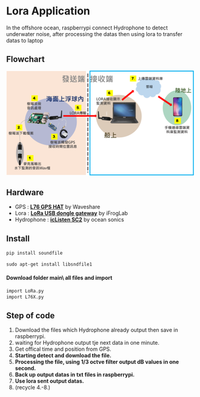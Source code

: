 # Lora Application
In the offshore ocean, raspberrypi connect Hydrophone to detect underwater noise, after processing the datas then using lora to transfer datas to laptop

## Flowchart
![系統流程圖](https://github.com/yayar0103/MarcoLora/blob/master/flowplot.png)

## Hardware
* GPS : [**L76 GPS HAT**](https://www.waveshare.com/wiki/L76X_GPS_HAT) by Waveshare
* Lora : [**LoRa USB dongle gateway**](http://www.ifroglab.com/tw/?p=7315) by iFrogLab 
* Hydrophone : [**icListen SC2**](https://oceansonics.com/products/iclisten-sc2/) by ocean sonics
## Install

```
pip install soundfile 
```
```
sudo apt-get install libsndfile1
```
#### Download folder main\ all files and import
```
import LoRa.py
import L76X.py
```

## Step of code
1.  Download the files which Hydrophone already output then save in raspberrypi.
2.  waiting for Hydrophone output tje next data in one minute.
3.  Get offical time and position from GPS.
4.  **Starting detect and download the file.**
5.  **Processing the file, using 1/3 octve filter output dB values in one second.**
6.  **Back up output datas in txt files in raspberrypi.**  
7.  **Use lora sent output datas.**
8.  (recycle 4.-8.)
